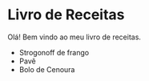 
# Livro de Receitas

Olá! Bem vindo ao meu livro de receitas.

- Strogonoff de frango
- Pavê
- Bolo de Cenoura